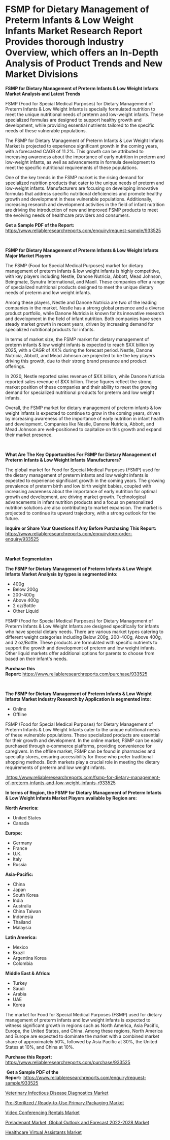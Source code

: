 <p><h1>FSMP for Dietary Management of Preterm Infants & Low Weight Infants Market Research Report Provides thorough Industry Overview, which offers an In-Depth Analysis of Product Trends and New Market Divisions</h1></p><p><strong>FSMP for Dietary Management of Preterm Infants & Low Weight Infants Market Analysis and Latest Trends</strong></p>
<p><p>FSMP (Food for Special Medical Purposes) for Dietary Management of Preterm Infants & Low Weight Infants is specially formulated nutrition to meet the unique nutritional needs of preterm and low-weight infants. These specialized formulas are designed to support healthy growth and development, while providing essential nutrients tailored to the specific needs of these vulnerable populations.</p><p>The FSMP for Dietary Management of Preterm Infants & Low Weight Infants Market is projected to experience significant growth in the coming years, with a forecasted CAGR of 11.2%. This growth can be attributed to increasing awareness about the importance of early nutrition in preterm and low-weight infants, as well as advancements in formula development to meet the specific nutritional requirements of these populations.</p><p>One of the key trends in the FSMP market is the rising demand for specialized nutrition products that cater to the unique needs of preterm and low-weight infants. Manufacturers are focusing on developing innovative formulas that address specific nutritional deficiencies and promote healthy growth and development in these vulnerable populations. Additionally, increasing research and development activities in the field of infant nutrition are driving the introduction of new and improved FSMP products to meet the evolving needs of healthcare providers and consumers.</p></p>
<p><strong>Get a Sample PDF of the Report:&nbsp;</strong> <a href="https://www.reliableresearchreports.com/enquiry/request-sample/933525">https://www.reliableresearchreports.com/enquiry/request-sample/933525</a></p>
<p>&nbsp;</p>
<p><strong>FSMP for Dietary Management of Preterm Infants & Low Weight Infants Major Market Players</strong></p>
<p><p>The FSMP (Food for Special Medical Purposes) market for dietary management of preterm infants & low weight infants is highly competitive, with key players including Nestle, Danone Nutricia, Abbott, Mead Johnson, Beingmate, Synutra International, and Maeil. These companies offer a range of specialized nutritional products designed to meet the unique dietary needs of preterm and low weight infants.</p><p>Among these players, Nestle and Danone Nutricia are two of the leading companies in the market. Nestle has a strong global presence and a diverse product portfolio, while Danone Nutricia is known for its innovative research and development in the field of infant nutrition. Both companies have seen steady market growth in recent years, driven by increasing demand for specialized nutritional products for infants.</p><p>In terms of market size, the FSMP market for dietary management of preterm infants & low weight infants is expected to reach $XX billion by 2025, with a CAGR of XX% during the forecast period. Nestle, Danone Nutricia, Abbott, and Mead Johnson are projected to be the key players driving this growth, due to their strong brand presence and product offerings.</p><p>In 2020, Nestle reported sales revenue of $XX billion, while Danone Nutricia reported sales revenue of $XX billion. These figures reflect the strong market position of these companies and their ability to meet the growing demand for specialized nutritional products for preterm and low weight infants.</p><p>Overall, the FSMP market for dietary management of preterm infants & low weight infants is expected to continue to grow in the coming years, driven by increasing awareness of the importance of early nutrition in infant health and development. Companies like Nestle, Danone Nutricia, Abbott, and Mead Johnson are well-positioned to capitalize on this growth and expand their market presence.</p></p>
<p>&nbsp;</p>
<p><strong>What Are The Key Opportunities For FSMP for Dietary Management of Preterm Infants & Low Weight Infants Manufacturers?</strong></p>
<p><p>The global market for Food for Special Medical Purposes (FSMP) used for the dietary management of preterm infants and low weight infants is expected to experience significant growth in the coming years. The growing prevalence of preterm birth and low birth weight babies, coupled with increasing awareness about the importance of early nutrition for optimal growth and development, are driving market growth. Technological advancements in infant nutrition products and a focus on personalized nutrition solutions are also contributing to market expansion. The market is projected to continue its upward trajectory, with a strong outlook for the future.</p></p>
<p><strong>Inquire or Share Your Questions If Any Before Purchasing This Report:</strong> <a href="https://www.reliableresearchreports.com/enquiry/pre-order-enquiry/933525">https://www.reliableresearchreports.com/enquiry/pre-order-enquiry/933525</a></p>
<p>&nbsp;</p>
<p><strong>Market Segmentation</strong></p>
<p><strong>The FSMP for Dietary Management of Preterm Infants & Low Weight Infants Market Analysis by types is segmented into:</strong></p>
<p><ul><li>400g</li><li>Below 200g</li><li>200-400g</li><li>Above 400g</li><li>2 oz/Bottle</li><li>Other Liquid</li></ul></p>
<p><p>FSMP (Food for Special Medical Purposes) for Dietary Management of Preterm Infants & Low Weight Infants are designed specifically for infants who have special dietary needs. There are various market types catering to different weight categories including Below 200g, 200-400g, Above 400g, and 2 oz/Bottle. These products are formulated with specific nutrients to support the growth and development of preterm and low weight infants. Other liquid markets offer additional options for parents to choose from based on their infant's needs.</p></p>
<p><strong>Purchase this Report:&nbsp;</strong><a href="https://www.reliableresearchreports.com/purchase/933525">https://www.reliableresearchreports.com/purchase/933525</a></p>
<p>&nbsp;</p>
<p><strong>The FSMP for Dietary Management of Preterm Infants & Low Weight Infants Market Industry Research by Application is segmented into:</strong></p>
<p><ul><li>Online</li><li>Offline</li></ul></p>
<p><p>FSMP (Food for Special Medical Purposes) for Dietary Management of Preterm Infants & Low Weight Infants cater to the unique nutritional needs of these vulnerable populations. These specialized products are essential for their growth and development. In the online market, FSMP can be easily purchased through e-commerce platforms, providing convenience for caregivers. In the offline market, FSMP can be found in pharmacies and specialty stores, ensuring accessibility for those who prefer traditional shopping methods. Both markets play a crucial role in meeting the dietary requirements of preterm and low weight infants.</p></p>
<p><a href="https://www.reliableresearchreports.com/fsmp-for-dietary-management-of-preterm-infants-and-low-weight-infants-r933525">&nbsp;https://www.reliableresearchreports.com/fsmp-for-dietary-management-of-preterm-infants-and-low-weight-infants-r933525</a></p>
<p><strong>In terms of Region, the FSMP for Dietary Management of Preterm Infants & Low Weight Infants Market Players available by Region are:</strong></p>
<p>
    <p> <strong> North America: </strong>
        <ul>
            <li>United States</li>
            <li>Canada</li>
        </ul>
        </p> 
    <p> <strong> Europe: </strong>
        <ul>
            <li>Germany</li>
            <li>France</li>
            <li>U.K.</li>
            <li>Italy</li>
            <li>Russia</li>
        </ul>
        </p> 
    <p> <strong> Asia-Pacific: </strong>
        <ul>
            <li>China</li>
            <li>Japan</li>
            <li>South Korea</li>
            <li>India</li>
            <li>Australia</li>
            <li>China Taiwan</li>
            <li>Indonesia</li>
            <li>Thailand</li>
            <li>Malaysia</li>
        </ul>
        </p> 
    <p> <strong> Latin America: </strong>
        <ul>
            <li>Mexico</li>
            <li>Brazil</li>
            <li>Argentina Korea</li>
            <li>Colombia</li>
        </ul>
        </p> 
    <p> <strong> Middle East & Africa: </strong>
        <ul>
            <li>Turkey</li>
            <li>Saudi</li>
            <li>Arabia</li>
            <li>UAE</li>
            <li>Korea</li>
        </ul>
    </p>
    </p>
<p><p>The market for Food for Special Medical Purposes (FSMP) used for dietary management of preterm infants and low weight infants is expected to witness significant growth in regions such as North America, Asia Pacific, Europe, the United States, and China. Among these regions, North America and Europe are expected to dominate the market with a combined market share of approximately 50%, followed by Asia Pacific at 30%, the United States at 10%, and China at 10%.</p></p>
<p><strong>Purchase this Report: </strong><a href="https://www.reliableresearchreports.com/purchase/933525">https://www.reliableresearchreports.com/purchase/933525</a></p>
<p>&nbsp;<strong>Get a Sample PDF of the Report:&nbsp;&nbsp;</strong><a href="https://www.reliableresearchreports.com/enquiry/request-sample/933525">https://www.reliableresearchreports.com/enquiry/request-sample/933525</a></p>
<p><strong></strong></p>
<p><p><a href="https://medium.com/@eloisadavis1985/veterinary-infectious-disease-diagnostics-market-strategic-insights-product-evolution-and-market-bb38dd9c7bc2">Veterinary Infectious Disease Diagnostics Market</a></p><p><a href="https://github.com/yazulaeha/Market-Research-Report-List-2/blob/main/pre-sterilized-ready-to-use-primary-packaging-market.md">Pre-Sterilized / Ready-to-Use Primary Packaging Market</a></p><p><a href="https://medium.com/@zoe.lambert5754/emerging-trends-in-video-conferencing-rentals-market-global-outlook-and-future-prospects-from-2024-4c66f95576ac">Video Conferencing Rentals Market</a></p><p><a href="https://issuu.com/reportprime-2/docs/preladenant-market-global-outlook-a_dae32be1791649">Preladenant Market, Global Outlook and Forecast 2022-2028 Market</a></p><p><a href="https://github.com/Chiragrp22/Market-Research-Report-List-6/blob/main/healthcare-virtual-assistants-market.md">Healthcare Virtual Assistants Market</a></p></p>